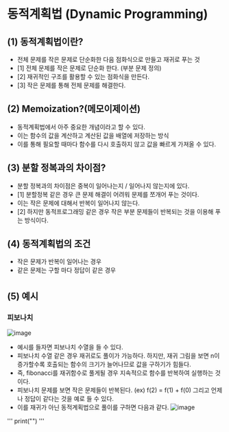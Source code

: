 # 동적계획법 (Dynamic Programming)

## (1) 동적계획법이란?
* 전체 문제를 작은 문제로 단순화한 다음 점화식으로 만들고 재귀로 푸는 것
* [1] 전체 문제를 작은 문제로 단순화 한다. (부분 문제 정의)
* [2] 재귀적인 구조를 활용할 수 있는 점화식을 만든다.
* [3] 작은 문제를 통해 전체 문제를 해결한다.

## (2) Memoization?(메모이제이션)
* 동적계획법에서 아주 중요한 개념이라고 할 수 있다.
* 이는 함수의 값을 계산하고 계산된 값을 배열에 저장하는 방식
* 이를 통해 필요할 때마다 함수를 다시 호출하지 않고 값을 빠르게 가져올 수 있다.

## (3) 분할 정복과의 차이점?
* 분할 정복과의 차이점은 중복이 일어나는지 / 일어나지 않는지에 있다.
* [1] 분할정복 같은 경우 큰 문제 해결이 어려워 문제를 쪼개어 푸는 것이다.
* 이는 작은 문제에 대해서 반복이 일어나지 않는다.
* [2] 하지만 동적프로그래밍 같은 경우 작은 부분 문제들이 반복되는 것을 이용해 푸는 방식이다.

## (4) 동적계획법의 조건
* 작은 문제가 반복이 일어나는 경우
* 같은 문제는 구할 마다 정답이 같은 경우

## (5) 예시

### 피보나치
![image](https://user-images.githubusercontent.com/48178699/82524008-b8598500-9b68-11ea-894a-12c691478604.png)
* 예시를 들자면 피보나치 수열을 들 수 있다.
* 피보나치 수열 같은 경우 재귀로도 풀이가 가능하다. 하지만, 재귀 그림을 보면 n이 증가할수록 호출되는 함수의 크기가 늘어나므로 값을 구하기가 힘들다.
* 즉, fibonacci를 재귀함수로 풀게될 경우 지속적으로 함수를 반복하여 실행하는 것이다.
* 피보나치 문제를 보면 작은 문제들이 반복된다. (ex) f(2) = f(1) + f(0) 그리고 언제나 정답이 같다는 것을 예로 들 수 있다.
* 이를 재귀가 아닌 동적계획법으로 풀이를 구하면 다음과 같다.
![image](https://user-images.githubusercontent.com/48178699/82524013-c0192980-9b68-11ea-8415-fdea8a0c900e.png)

'''
    print("")
'''
